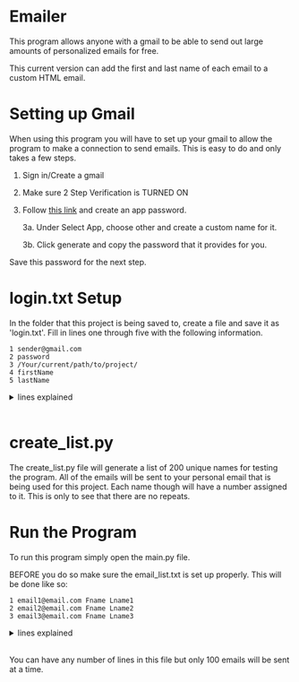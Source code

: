 # Emailer
This program allows anyone with a gmail to be able to send out large amounts of personalized emails for free. 

This current version can add the first and last name of each email to a custom HTML email. 

# Setting up Gmail

When using this program you will have to set up your gmail to allow the program to make a connection to send emails. This is easy to do and only takes a few steps. 

1. Sign in/Create a gmail
2. Make sure 2 Step Verification is TURNED ON
3. Follow [this link](https://myaccount.google.com/apppasswords?rapt=AEjHL4PPV--bCa1iaXPyE5ZtQYZTAqQA2pQGmpJQooNJUxQdudv9__08c2WmqJvqo1AfeoPdZlZz6h6W64q3k6KBclA8o6mbDg) and create an app password. 

    3a. Under Select App, choose other and create a custom name for it.

    3b. Click generate and copy the password that it provides for you.

Save this password for the next step.

# login.txt Setup

In the folder that this project is being saved to, create a file and save it as 'login.txt'. Fill in lines one through five with the following information. 


```
1 sender@gmail.com
2 password
3 /Your/current/path/to/project/
4 firstName
5 lastName
```

<details>
<summary>lines explained</summary>

* Do not include the numbers at the beginning of the line. 
* Do not include spaces before or after the lines

Line one is gmail that you set up at the beginning of this project

Line two is the password that was generated for you at the beginning of this project

Line three is the path to the folder you are saving this project in. Make sure that you include the '/' at the end of the path.

Line four and five will be your first and last name. This is only needed for the 'create_list.py' file which will be explaned later.

</details>

<br>

# create_list.py

The create_list.py file will generate a list of 200 unique names for testing the program. All of the emails will be sent to your personal email that is being used for this project. Each name though will have a number assigned to it. This is only to see that there are no repeats. 

# Run the Program

To run this program simply open the main.py file. 

BEFORE you do so make sure the email_list.txt is set up properly. This will be done like so:

```
1 email1@email.com Fname Lname1
2 email2@email.com Fname Lname2
3 email3@email.com Fname Lname3
```

<details>
<summary>lines explained</summary>

* Do not include the numbers at the beginning of the line. 

Each line NEEDS to have all three items in it (email, first name, last name). 

Make sure there are no extra spaces on each line, only one after email and one after first name

</details>

<br>

You can have any number of lines in this file but only 100 emails will be sent at a time. 
